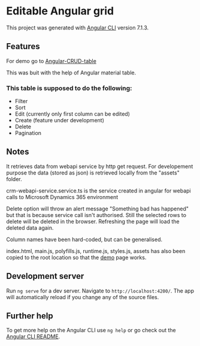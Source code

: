 # Editable Angular grid

This project was generated with [Angular CLI](https://github.com/angular/angular-cli) version 7.1.3.

## Features
For demo go to [Angular-CRUD-table](https://ginow.github.io/Angular-CRUD-table/)

This was buit with the help of Angular material table.

### This table is supposed to do the following:
* Filter
* Sort
* Edit (currently only first column can be edited)
* Create (feature under development)
* Delete
* Pagination

## Notes
It retrieves data from webapi service by http get request. For developement purpose the data (stored as json) is retrieved locally from the "assets" folder. 

crm-webapi-service.service.ts is the service created in angular for webapi calls to Microsoft Dynamics 365 environment

Delete option will throw an alert message "Something bad has happened" but that is because service call isn't authorised. Still the selected rows to delete will be deleted in the browser. Refreshing the page will load the deleted data again.

Column names have been hard-coded, but can be generalised.

index.html, main.js, polyfills.js, runtime.js, styles.js, assets has also been copied to the root location so that the [demo](https://ginow.github.io/Angular-CRUD-table/)
 page works.

## Development server

Run `ng serve` for a dev server. Navigate to `http://localhost:4200/`. The app will automatically reload if you change any of the source files.

## Further help

To get more help on the Angular CLI use `ng help` or go check out the [Angular CLI README](https://github.com/angular/angular-cli/blob/master/README.md).
